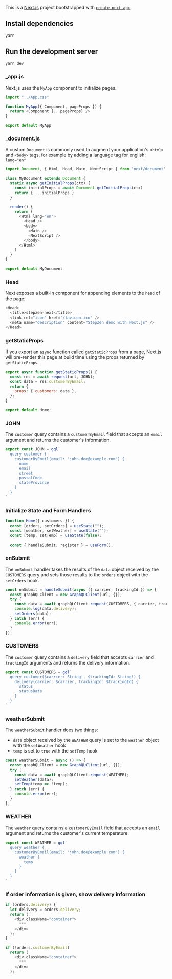 This is a [Next.js](https://nextjs.org/) project bootstrapped with [`create-next-app`](https://github.com/vercel/next.js/tree/canary/packages/create-next-app).

## Install dependencies

```bash
yarn
```

## Run the development server

```bash
yarn dev
```

### _app.js

Next.js uses the `MyApp` component to initialize pages.

```javascript
import "../App.css"

function MyApp({ Component, pageProps }) {
  return <Component {...pageProps} />
}

export default MyApp
```

### _document.js

A custom `Document` is commonly used to augment your application's `<html>` and `<body>` tags, for example by adding a language tag for english: `lang="en"`

```javascript
import Document, { Html, Head, Main, NextScript } from 'next/document'

class MyDocument extends Document {
  static async getInitialProps(ctx) {
    const initialProps = await Document.getInitialProps(ctx)
    return { ...initialProps }
  }

  render() {
    return (
      <Html lang="en">
        <Head />
        <body>
          <Main />
          <NextScript />
        </body>
      </Html>
    )
  }
}

export default MyDocument
```

### Head

Next exposes a built-in component for appending elements to the `head` of the page:

```javascript
<Head>
  <title>stepzen-next</title>
  <link rel="icon" href="/favicon.ico" />
  <meta name="description" content="StepZen demo with Next.js" />
</Head>
```

### getStaticProps

If you export an `async` function called `getStaticProps` from a page, Next.js will pre-render this page at build time using the props returned by `getStaticProps`.

```javascript
export async function getStaticProps() {
  const res = await request(url, JOHN);
  const data = res.customerByEmail;
  return {
    props: { customers: data },
  };
}

export default Home;
```

### JOHN

The `customer` query contains a `customerByEmail` field that accepts an `email` argument and returns the customer's information.

```javascript
export const JOHN = gql`
  query customer {  
    customerByEmail(email: "john.doe@example.com") {
      name 
      email
      street
      postalCode
      stateProvince
    }
  }
`
```

### Initialize State and Form Handlers

```javascript
function Home({ customers }) {
  const [orders, setOrders] = useState("");
  const [weather, setWeather] = useState("");
  const [temp, setTemp] = useState(false);
  
  const { handleSubmit, register } = useForm();
```

### onSubmit

The `onSubmit` handler takes the results of the `data` object received by the `CUSTOMERS` query and sets those results to the `orders` object with the `setOrders` hook.

```javascript
const onSubmit = handleSubmit(async ({ carrier, trackingId }) => {
  const graphQLClient = new GraphQLClient(url, {});
  try {
    const data = await graphQLClient.request(CUSTOMERS, { carrier, trackingId });
    console.log(data.delivery);
    setOrders(data);
  } catch (err) {
    console.error(err);
  }
});
```

### CUSTOMERS

The `customer` query contains a `delivery` field that accepts `carrier` and `trackingId` arguments and returns the delivery information.

```javascript
export const CUSTOMERS = gql`
  query customer($carrier: String!, $trackingId: String!) {
    delivery(carrier: $carrier, trackingId: $trackingId) {
      status
      statusDate
    }
  }
`
```

### weatherSubmit

The `weatherSubmit` handler does two things:
* `data` object received by the `WEATHER` query is set to the `weather` object with the `setWeather` hook
* `temp` is set to `true` with the `setTemp` hook

```javascript
const weatherSubmit = async () => {
  const graphQLClient = new GraphQLClient(url, {});
  try {
    const data = await graphQLClient.request(WEATHER);
    setWeather(data);
    setTemp(temp => !temp);
  } catch (err) {
    console.error(err);
  }
};
```

### WEATHER

The `weather` query contains a `customerByEmail` field that accepts an `email` argument and returns the customer's current temperature.

```javascript
export const WEATHER = gql`
  query weather {
    customerByEmail(email: "john.doe@example.com") {
      weather {
        temp
      }
    }
  }
`
```

### If order information is given, show delivery information

```javascript
if (orders.delivery) {
  let delivery = orders.delivery;
  return (
    <div className="container">
      ***
    </div>
  );
}

if (!orders.customerByEmail)
  return (
    <div className="container">
      ***
    </div>
  );
```
